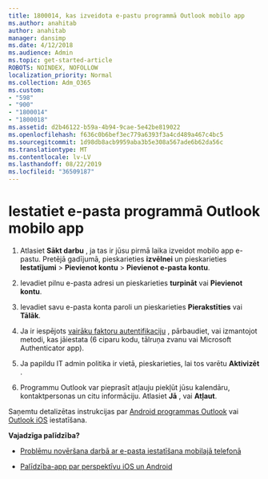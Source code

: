 ```yaml
---
title: 1800014, kas izveidota e-pastu programmā Outlook mobilo app
ms.author: anahitab
author: anahitab
manager: dansimp
ms.date: 4/12/2018
ms.audience: Admin
ms.topic: get-started-article
ROBOTS: NOINDEX, NOFOLLOW
localization_priority: Normal
ms.collection: Adm_O365
ms.custom:
- "598"
- "900"
- "1800014"
- "1800018"
ms.assetid: d2b46122-b59a-4b94-9cae-5e42be819022
ms.openlocfilehash: f636c0b6bef3ec779a6393f3a4cd489a467c4bc5
ms.sourcegitcommit: 1d98db8acb9959aba3b5e308a567ade6b62da56c
ms.translationtype: MT
ms.contentlocale: lv-LV
ms.lasthandoff: 08/22/2019
ms.locfileid: "36509187"
---
```

# <a name="set-up-email-in-the-outlook-mobile-app"></a>Iestatiet e-pasta programmā Outlook mobilo app

1. Atlasiet **Sākt darbu** , ja tas ir jūsu pirmā laika izveidot mobilo app e-pastu. Pretējā gadījumā, pieskarieties **izvēlnei** un pieskarieties **Iestatījumi** \> **Pievienot kontu** \> **Pievienot e-pasta kontu**.

2. Ievadiet pilnu e-pasta adresi un pieskarieties **turpināt** vai **Pievienot kontu**.

3. Ievadiet savu e-pasta konta paroli un pieskarieties **Pierakstīties** vai **Tālāk**.

4. Ja ir iespējots [vairāku faktoru autentifikaciju](https://support.office.com/article/8f0454b2-f51a-4d9c-bcde-2c48e41621c6.aspx) , pārbaudiet, vai izmantojot metodi, kas jāiestata (6 ciparu kodu, tālruņa zvanu vai Microsoft Authenticator app).

5. Ja papildu IT admin politika ir vietā, pieskarieties, lai tos varētu **Aktivizēt** .

6. Programmu Outlook var pieprasīt atļauju piekļūt jūsu kalendāru, kontaktpersonas un citu informāciju. Atlasiet **Jā** , vai **Atļaut**.

Saņemtu detalizētas instrukcijas par [Android programmas Outlook](https://support.office.com/article/886db551-8dfa-4fd5-b835-f8e532091872.aspx) vai [Outlook iOS](https://support.office.com/article/b2de2161-cc1d-49ef-9ef9-81acd1c8e234.aspx) iestatīšana.
  
 **Vajadzīga palīdzība?**
  
- [Problēmu novēršana darbā ar e-pasta iestatīšana mobilajā telefonā](https://support.office.com/article/a264ef01-9c88-48fb-9285-7017e4f31f02.aspx)

- [Palīdzība-app par perspektīvu iOS un Android](https://support.office.com/article/218a22d1-9fa5-4889-b689-de1c63493243.aspx#ID0EAABAAA=Contact_Support)

